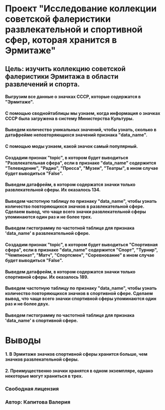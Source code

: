 # **Проект "Исследование коллекции советской фалеристики развлекательной и спортивной сфер, которая хранится в Эрмитаже"**
## **Цель:** изучить коллекцию советской фалеристики Эрмитажа в области развлечений и спорта. 
#### Выгрузим все данные о значках СССР, которые содержатся в "Эрмитаже". 
#### С помощью своднойтаблицы мы узнаем, когда информация о значках СССР была загружена в систему Министерства Культуры. 
#### Выведем количество уникальных значений, чтобы узнать, сколько в датафрейме неповторяющихся значений признака "data_name". 
#### С помощью моды узнаем, какой значок самый популярный. 
#### Создадим признак "topic", в котором будет выводиться "Развлекательная сфера", если в признаке "data_name" содержится "Телевидение", "Радио", "Пресса", "Музеи", "Театры", в ином случае будет выводиться "False". 
#### Выведем датафрейм, в котором содержатся значки только развлекательной сферы. Их оказалось 134. 
#### Выведем частотную таблицу по признаку "data_name", чтобы узнать количество повторяющихся значков в развлекательной сфере. Сделаем вывод, что чаще всего значки развлекательной сферы упоминаются один раз и не более трех. 
#### Выведем гистограмму по частотной таблице для признака 'data_name' в развлекательной сфере. 
#### Создадим признак "topic", в котором будет выводиться "Спортивная сфера", если в признаке "data_name" содержится "Спорт", "Турнир", "Чемпионат", "Матч", "Спортсмен", "Соревнование" в ином случае будет выводиться "False". 
#### Выведем датафрейм, в котором содержатся значки только спортивной сферы. Их оказалось 189. 
#### Выведем частотную таблицу по признаку "data_name", чтобы узнать количество повторяющихся значков в спортивной сфере. Сделаем вывод, что чаще всего значки спортивной сферы упоминаются один раз и не более двух. 
#### Выведем гистограмму по частотной таблице для признака 'data_name' в спортивной сфере. 
# **Выводы**
#### 1. В Эрмитаже значков спортивной сферы хранится больше, чем значков развлекательной сферы. 
#### 2. Преимущественно значки хранятся в одном экземпляре, однако некоторые могут храниться в трех. 

### **Свободная лицензия** 

### **Автор:** Капитова Валерия 
